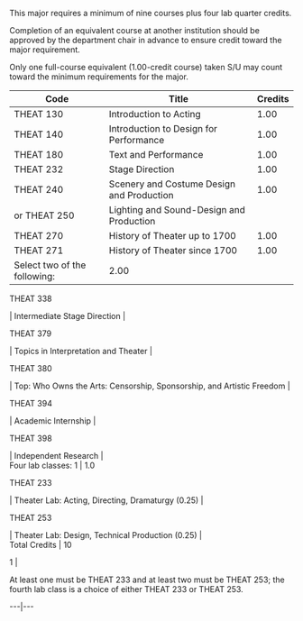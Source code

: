 This major requires a minimum of nine courses plus four lab quarter credits.

Completion of an equivalent course at another institution should be approved
by the department chair in advance to ensure credit toward the major
requirement.

Only one full-course equivalent (1.00-credit course) taken S/U may count
toward the minimum requirements for the major.

Code  |  Title  |  Credits  
---|---|---  
THEAT 130  |  Introduction to Acting  |  1.00  
THEAT 140  |  Introduction to Design for Performance  |  1.00  
THEAT 180  |  Text and Performance  |  1.00  
THEAT 232  |  Stage Direction  |  1.00  
THEAT 240  |  Scenery and Costume Design and Production  |  1.00  
or THEAT 250  |  Lighting and Sound-Design and Production  
THEAT 270  |  History of Theater up to 1700  |  1.00  
THEAT 271  |  History of Theater since 1700  |  1.00  
Select two of the following:  |  2.00  
  
THEAT 338

|  Intermediate Stage Direction  |  
  
THEAT 379

|  Topics in Interpretation and Theater  |  
  
THEAT 380

|  Top: Who Owns the Arts: Censorship, Sponsorship, and Artistic Freedom  |  
  
THEAT 394

|  Academic Internship  |  
  
THEAT 398

|  Independent Research  |  
Four lab classes:  1  |  1.0  
  
THEAT 233

|  Theater Lab: Acting, Directing, Dramaturgy (0.25)  |  
  
THEAT 253

|  Theater Lab: Design, Technical Production (0.25)  |  
Total Credits  |  10  
  
1  |

At least one must be THEAT 233 and at least two must be THEAT 253; the fourth
lab class is a choice of either THEAT 233 or THEAT 253.  
  
---|---

